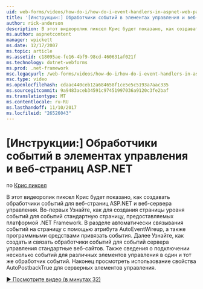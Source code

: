 ```yaml
---
uid: web-forms/videos/how-do-i/how-do-i-event-handlers-in-aspnet-web-pages-and-controls
title: '[Инструкции:] Обработчики событий в элементах управления и веб-страниц ASP.NET | Документы Microsoft'
author: rick-anderson
description: В этот видеоролик пиксел Крис будет показано, как создавать обработчики событий для веб-страниц ASP.NET и веб-сервера управления. Во-первых сведения о создании f событий на уровне страницы...
ms.author: aspnetcontent
manager: wpickett
ms.date: 12/17/2007
ms.topic: article
ms.assetid: c18095ae-fe16-4bf9-98cd-460631af021f
ms.technology: dotnet-webforms
ms.prod: .net-framework
msc.legacyurl: /web-forms/videos/how-do-i/how-do-i-event-handlers-in-aspnet-web-pages-and-controls
msc.type: video
ms.openlocfilehash: cdaac440ceb12a684658f1ce5e5c5193a7aac335
ms.sourcegitcommit: 9a9483aceb34591c97451997036a9120c3fe2baf
ms.translationtype: MT
ms.contentlocale: ru-RU
ms.lasthandoff: 11/10/2017
ms.locfileid: "26526043"
---
```

<a name="how-do-i-event-handlers-in-aspnet-web-pages-and-controls"></a>[Инструкции:] Обработчики событий в элементах управления и веб-страниц ASP.NET
====================
по [Крис пиксел](https://twitter.com/chrispels)

В этот видеоролик пиксел Крис будет показано, как создавать обработчики событий для веб-страниц ASP.NET и веб-сервера управления. Во-первых Узнайте, как для создания страницы уровня событий для событий стандартную страницу, предоставляемых платформой .NET Framework. В разделе автоматически связывания событий на страницу с помощью атрибута AutoEventWireup, а также программными средствами привязать события. Далее Узнайте, как создать и связать обработчики событий для событий сервера управления стандартные веб-сайтов. Также сведения о подключении несколько событий для различных элементов управления в один и тот же обработчик событий. Наконец просмотреть использование свойства AutoPostbackTrue для серверных элементов управления.

[&#9654; Посмотрите видео (в минутах 32)](https://channel9.msdn.com/Blogs/ASP-NET-Site-Videos/how-do-i-event-handlers-in-aspnet-web-pages-and-controls)
